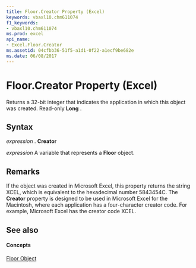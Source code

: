 ```yaml
---
title: Floor.Creator Property (Excel)
keywords: vbaxl10.chm611074
f1_keywords:
- vbaxl10.chm611074
ms.prod: excel
api_name:
- Excel.Floor.Creator
ms.assetid: 04cfbb36-51f5-a1d1-0f22-a1ecf9be682e
ms.date: 06/08/2017
---
```



# Floor.Creator Property (Excel)

Returns a 32-bit integer that indicates the application in which this object was created. Read-only  **Long** .


## Syntax

 _expression_ . **Creator**

 _expression_ A variable that represents a **Floor** object.


## Remarks

If the object was created in Microsoft Excel, this property returns the string XCEL, which is equivalent to the hexadecimal number 5843454C. The  **Creator** property is designed to be used in Microsoft Excel for the Macintosh, where each application has a four-character creator code. For example, Microsoft Excel has the creator code XCEL.


## See also


#### Concepts


[Floor Object](Excel.Floor(objec).md)

